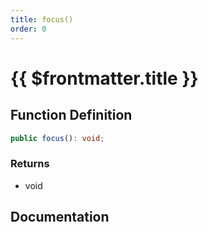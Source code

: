 ```yaml
---
title: focus()
order: 0
---
```


# {{ $frontmatter.title }}

<!--@include: ./focus_partial_header.md-->

## Function Definition

```ts
public focus(): void;
```

### Returns

* void

## Documentation

<!--@include: ./focus_partial_footer.md-->

